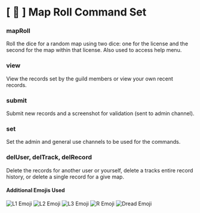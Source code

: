 # [ 🎲 ] Map Roll Command Set

### mapRoll
Roll the dice for a random map using two dice: one for the license and the second for the map within that license. Also used to access help menu.

### view
View the records set by the guild members or view your own recent records.

### submit
Submit new records and a screenshot for validation (sent to admin channel).

### set
Set the admin and general use channels to be used for the commands.

### delUser, delTrack, delRecord
Delete the records for another user or yourself, delete a tracks entire record history, or delete a single record for a give map.

#### Additional Emojis Used
![L1 Emoji](https://i.imgur.com/7UFDa9c.png) ![L2 Emoji](https://i.imgur.com/mBi6Mer.png) ![L3 Emoji](https://i.imgur.com/RTEJILl.png) ![R Emoji](https://i.imgur.com/CXuj2sh.png)  ![Dread Emoji](https://i.imgur.com/HOvNSr8.png)
